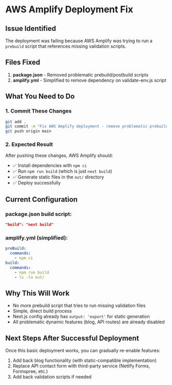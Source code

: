 # AWS Amplify Deployment Fix

## Issue Identified
The deployment was failing because AWS Amplify was trying to run a `prebuild` script that references missing validation scripts.

## Files Fixed
1. **package.json** - Removed problematic prebuild/postbuild scripts
2. **amplify.yml** - Simplified to remove dependency on validate-env.js script

## What You Need to Do

### 1. Commit These Changes
```bash
git add .
git commit -m "Fix AWS Amplify deployment - remove problematic prebuild scripts"
git push origin main
```

### 2. Expected Result
After pushing these changes, AWS Amplify should:
- ✅ Install dependencies with `npm ci`
- ✅ Run `npm run build` (which is just `next build`)
- ✅ Generate static files in the `out/` directory
- ✅ Deploy successfully

## Current Configuration

### package.json build script:
```json
"build": "next build"
```

### amplify.yml (simplified):
```yaml
preBuild:
  commands:
    - npm ci
build:
  commands:
    - npm run build
    - ls -la out/
```

## Why This Will Work
- No more prebuild script that tries to run missing validation files
- Simple, direct build process
- Next.js config already has `output: 'export'` for static generation
- All problematic dynamic features (blog, API routes) are already disabled

## Next Steps After Successful Deployment
Once this basic deployment works, you can gradually re-enable features:
1. Add back blog functionality (with static-compatible implementation)
2. Replace API contact form with third-party service (Netlify Forms, Formspree, etc.)
3. Add back validation scripts if needed